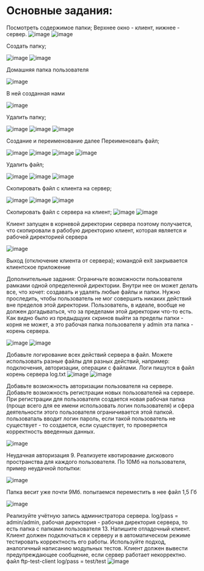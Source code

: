 # Основные задания:

Посмотреть содержимое папки; Верхнее окно - клиент, нижнее - сервер.
![image](https://user-images.githubusercontent.com/90052680/146777641-0c7329c4-6b73-44aa-bdfb-2afed4d79c83.png)
![image](https://user-images.githubusercontent.com/90052680/146777677-0c11bcf2-7c5a-412d-b74b-098f39f4ec1c.png)


Создать папку;

![image](https://user-images.githubusercontent.com/90052680/146777746-ab039c4b-2cbd-4063-afc0-68df740def5e.png)
![image](https://user-images.githubusercontent.com/90052680/146777804-fee5b0a8-8958-4e2d-878e-d88895964c5f.png)



Домашняя папка пользователя

![image](https://user-images.githubusercontent.com/90052680/146777916-b89e10ac-854d-49d1-aaf7-c711e4abe821.png)


В ней созданная нами

![image](https://user-images.githubusercontent.com/90052680/146777976-777ef8d5-73bb-460b-8b2e-78060385a43a.png)


Удалить папку;

![image](https://user-images.githubusercontent.com/90052680/146778029-218c7361-22c4-4515-9d27-470c3b74b15a.png)
![image](https://user-images.githubusercontent.com/90052680/146778058-2d321fd0-2140-4a55-9619-9c5732f6d922.png)
![image](https://user-images.githubusercontent.com/90052680/146778085-0d5e925b-bd93-476e-8a12-3c8937cd326f.png)



Создание и переименование далее
Переименовать файл;

![image](https://user-images.githubusercontent.com/90052680/146782240-27cfcc50-da6b-4348-aceb-89e04004d952.png)
![image](https://user-images.githubusercontent.com/90052680/146782410-2db7c0fe-6d7c-4387-b195-5b8b17045a49.png)
![image](https://user-images.githubusercontent.com/90052680/146782489-80517bc5-f53b-4291-83c6-bfe06eb13680.png)
![image](https://user-images.githubusercontent.com/90052680/146782445-0e837b55-2d01-44e4-8023-1db986b1545d.png)

Удалить файл;

![image](https://user-images.githubusercontent.com/90052680/146782572-3d1e95e2-6e51-46ae-9f0a-df33ebaa65d3.png)
![image](https://user-images.githubusercontent.com/90052680/146782605-d4502e69-7f74-4b88-9c39-e942caddd1ae.png)
![image](https://user-images.githubusercontent.com/90052680/146782658-94b57b63-9864-43be-8382-b3c27aeb26af.png)



Скопировать файл с клиента на сервер;

![image](https://user-images.githubusercontent.com/90052680/146790747-b3e52986-a37e-4a1b-8ab3-a7dc332b026a.png)
![image](https://user-images.githubusercontent.com/90052680/146790785-e6650284-1108-4759-b564-156a584e600a.png)
![image](https://user-images.githubusercontent.com/90052680/146790835-0ace0c76-60c9-4ad0-aedf-8361bac7f70f.png)



Скопировать файл с сервера на клиент;
![image](https://user-images.githubusercontent.com/90052680/146791161-9ed98c62-18ad-41eb-b0d5-90998215d303.png)
![image](https://user-images.githubusercontent.com/90052680/146791189-13b11b36-9ab1-412b-9537-a4b13989f58c.png)



Клиент запущен в корневой директории сервера поэтому получается, что скопировали в рабобую директорию клиент, которая является и рабочей директорией сервера

![image](https://user-images.githubusercontent.com/90052680/146791244-0808063b-2319-4c01-accf-b53fb7429c0b.png)


Выход (отключение клиента от сервера);
командой exit закрывается клиентское приложение

Дополнительные задания:
Ограничьте возможности пользователя рамками одной определенной директории. Внутри нее он может делать все, что хочет: создавать и удалять любые файлы и папки. Нужно проследить, чтобы пользователь не мог совершить никаких действий вне пределов этой директории. Пользователь, в идеале, вообще не должен догадываться, что за пределами этой директории что-то есть. Как видно было из предыдщуих скринов выйти за пределы папки - корня не может, а это рабочая папка пользователя у admin эта папка - корень сервера.

![image](https://user-images.githubusercontent.com/90453727/144826420-e8f17e7c-a194-442a-a657-dab34af43275.png)
![image](https://user-images.githubusercontent.com/90453727/144826440-b1491810-f882-4a17-8912-ba8606153348.png)


Добавьте логирование всех действий сервера в файл. Можете использовать разные файлы для разных действий, например: подключения, авторизации, операции с файлами. Логи пишутся в файл корень сервера log.txt
![image](https://user-images.githubusercontent.com/90052680/146789753-566bf421-6ad1-4701-be40-2517aaadae22.png)
![image](https://user-images.githubusercontent.com/90052680/146789800-fe1e6b98-3b7d-46e2-9952-d46a78933264.png)


Добавьте возможность авторизации пользователя на сервере.
Добавьте возможность регистрации новых пользователей на сервере. При регистрации для пользователя создается новая рабочая папка (проще всего для ее имени использовать логин пользователя) и сфера деятельности этого пользователя ограничивается этой папкой. пользоваталь вводит логин пароль, если такой пользователь не существует - то создается, если существует, то проверяется корректность введенных данных.

![image](https://user-images.githubusercontent.com/90453727/144826810-1d930081-a1cd-48b2-939b-441c9262847f.png)


Неудачная авторизация 9. Реализуете квотирование дискового пространства для каждого пользователя. По 10Мб на пользователя, пример неудачной попытки:

![image](https://user-images.githubusercontent.com/90453727/144826913-65914878-074b-4b55-9478-7f6b513d5319.png)



Папка весит уже почти 9Мб. попытаемся переместить в нее файл 1,5 Гб

![image](https://user-images.githubusercontent.com/90453727/144827594-dd608ba6-704e-4b24-9ad9-8507d1e5e579.png)

Реализуйте учётную запись администратора сервера.
log/pass = admin/admin, рабочая директория - рабочая директория сервера, то есть папка с папками пользователя 13. Напишите отладочный клиент. Клиент должен подключаться к серверу и в автоматическом режиме тестировать корректность его работы. Используйте подход, аналогичный написанию модульных тестов. Клиент должен вывести предупреждающее сообщение, если сервер работает некорректно. файл ftp-test-client log/pass = test/test
![image](https://user-images.githubusercontent.com/90453727/144827674-21d2d403-56ae-43d9-aa72-e4b8fefa96b2.png)

